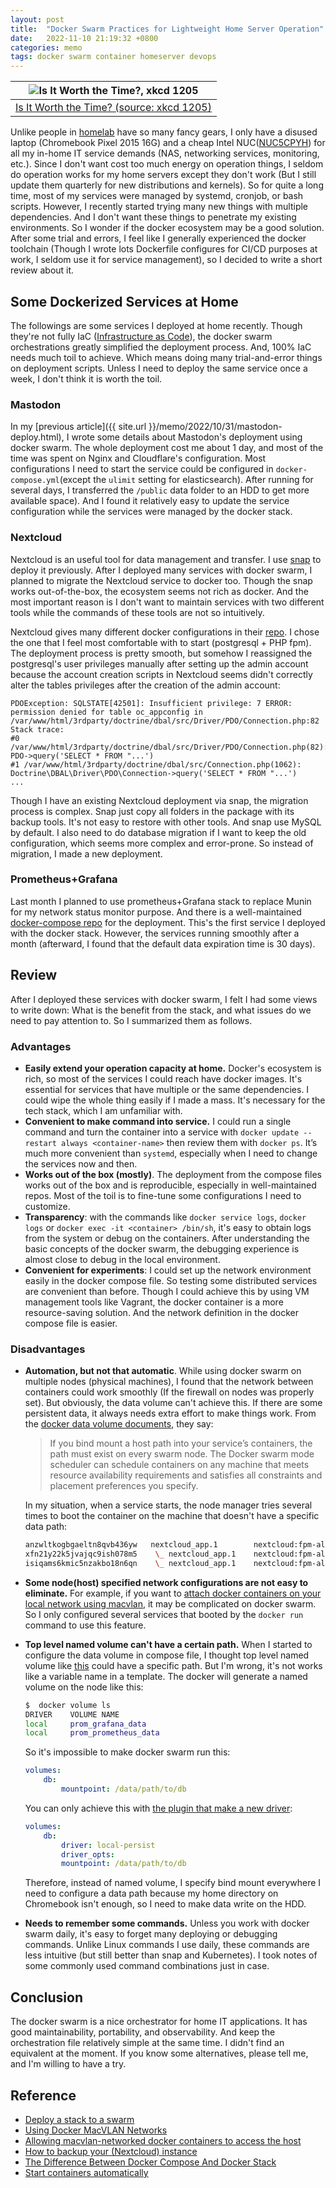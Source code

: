 ```yaml
---
layout: post
title:  "Docker Swarm Practices for Lightweight Home Server Operation"
date:   2022-11-10 21:19:32 +0800
categories: memo
tags: docker swarm container homeserver devops
---
```


| ![Is It Worth the Time?, xkcd 1205](https://imgs.xkcd.com/comics/is_it_worth_the_time.png) |
|:--:|
| [Is It Worth the Time? (source: xkcd 1205)](https://xkcd.com/1205/) |

Unlike people in [homelab](https://www.reddit.com/r/homelab/) have so many fancy gears,
I only have a disused laptop (Chromebook Pixel 2015 16G) and a cheap Intel NUC([NUC5CPYH](https://www.intel.com/content/www/us/en/products/sku/85254/intel-nuc-kit-nuc5cpyh/specifications.html))
for all my in-home IT service demands (NAS, networking services, monitoring, etc.).
Since I don't want cost too much energy on operation things, I seldom do operation
works for my home servers except they don't work (But I still update them quarterly for new distributions and kernels). So for quite a long time, most of my services were
managed by systemd, cronjob, or bash scripts. However, I recently started trying many new things with multiple dependencies. And I don't want these things to penetrate
my existing environments. So I wonder if the docker ecosystem may be a good solution.
After some trial and errors, I feel like I generally experienced the docker toolchain
(Though I wrote lots Dockerfile configures for CI/CD purposes at work, I seldom use it for service management), so I decided to write a short review about it.

## Some Dockerized Services at Home

The followings are some services I deployed at home recently. Though they're not
fully IaC ([Infrastructure as Code](https://en.wikipedia.org/wiki/Infrastructure_as_code)),
the docker swarm orchestrations greatly simplified the deployment process. And,
100% IaC needs much toil to achieve. Which means doing many trial-and-error things on
deployment scripts. Unless I need to deploy the same service once a week, I don't
think it is worth the toil.

### Mastodon

In my [previous article]({{ site.url }}/memo/2022/10/31/mastodon-deploy.html), I wrote some details about Mastodon's deployment using docker swarm. The whole deployment cost me about 1 day, and most of the time was spent on Nginx and Cloudflare's configuration. Most configurations I need to start the service could be configured in `docker-compose.yml`(except the `ulimit` setting for elasticsearch). After running for several days, I transferred the `/public` data folder to an HDD to get more available space). And I found it relatively easy to update the service configuration while the services were managed by the docker stack.

### Nextcloud

Nextcloud is an useful tool for data management and transfer. I use [snap](https://en.wikipedia.org/wiki/Snap_(software)) to deploy it previously. After I deployed many services with docker swarm,
I planned to migrate the Nextcloud service to docker too. Though the snap works
out-of-the-box, the ecosystem seems not rich as docker. And the most
important reason is I don't want to maintain services with two different tools
while the commands of these tools are not so intuitively.

Nextcloud gives many different docker configurations in their [repo](https://github.com/nextcloud/docker). I chose the one that I feel most comfortable with to start (postgresql + PHP fpm). The deployment process is pretty smooth, but somehow I reassigned the postgresql's user privileges manually after setting up the admin account because the account creation scripts in Nextcloud seems didn't correctly alter the tables privileges after the creation of the admin account:

```text
PDOException: SQLSTATE[42501]: Insufficient privilege: 7 ERROR:  permission denied for table oc_appconfig in /var/www/html/3rdparty/doctrine/dbal/src/Driver/PDO/Connection.php:82
Stack trace:
#0 /var/www/html/3rdparty/doctrine/dbal/src/Driver/PDO/Connection.php(82): PDO->query('SELECT * FROM "...')
#1 /var/www/html/3rdparty/doctrine/dbal/src/Connection.php(1062): Doctrine\DBAL\Driver\PDO\Connection->query('SELECT * FROM "...')
...
```
Though I have an existing Nextcloud deployment via snap, the migration process is complex. Snap just copy all folders in the package with its backup tools. It's not easy to restore with other tools. And snap use MySQL by default. I also need to do database migration if I want to keep the old configuration, which seems more complex and error-prone. So instead of migration, I made a new deployment.

### Prometheus+Grafana

Last month I planned to use prometheus+Grafana stack to replace Munin for my network status monitor purpose. And there is a well-maintained [docker-compose repo](https://github.com/vegasbrianc/prometheus) for the deployment. This's the first service I deployed with the docker stack. However, the services running smoothly after a month (afterward, I found that the default data expiration time is 30 days).

## Review

After I deployed these services with docker swarm, I felt I had some views to write down: What is the benefit from the stack, and what issues do we need to pay attention to. So I summarized them as follows.

### Advantages

- **Easily extend your operation capacity at home.** Docker's ecosystem is rich, so most of the services I could reach have docker images. It's essential for services that have multiple or the same dependencies. I could wipe the whole thing easily if I made a mass. It's necessary for the tech stack, which I am unfamiliar with.
- **Convenient to make command into service.** I could run a single command
  and turn the container into a service with `docker update --restart always <container-name>`
  then review them with `docker ps`. It’s much more convenient than `systemd`,
  especially when I need to change the services now and then.
- **Works out of the box (mostly)**. The deployment from the compose files works out of the box and is reproducible, especially in well-maintained repos. Most of the toil is to fine-tune some configurations I need to customize.
- **Transparency**: with the commands like `docker service logs`, `docker logs` or `docker exec -it <container> /bin/sh`,
  it's easy to obtain logs from the system or debug on the containers. After
  understanding the basic concepts of the docker swarm, the debugging experience is almost
  close to debug in the local environment.
- **Convenient for experiments**: I could set up the network environment easily in the docker compose file. So testing some distributed services are convenient than before. Though I could achieve this by using VM management tools like Vagrant, the docker container is a more resource-saving solution. And the network definition in the docker compose file is easier.

### Disadvantages

- **Automation, but not that automatic**. While using docker swarm on multiple nodes (physical machines), I found that the network between containers could work smoothly (If the firewall on nodes was properly set). But obviously, the data volume can't achieve this. If there are some persistent data, it always needs extra effort to make things work. From the [docker data volume documents](https://docs.docker.com/engine/swarm/services/#give-a-service-access-to-volumes-or-bind-mounts), they say:
  > If you bind mount a host path into your service’s containers, the path must exist on every swarm node. The Docker swarm mode scheduler can schedule containers on any machine that meets resource availability requirements and satisfies all constraints and placement preferences you specify.

  In my situation, when a service starts, the node manager tries several times to boot the container on the machine that doesn't have a specific data path:

    ```bash
    anzwltkogbgaeltn8qvb436yw   nextcloud_app.1        nextcloud:fpm-alpine@sha256:c88a48b8b32f42a0146c45d1817e64124ab0b23976797ea339d46e4cf56cc859   piksel                  Running         Running 2 days ago
    xfn21y22k5jvajqc9ish078m5    \_ nextcloud_app.1    nextcloud:fpm-alpine@sha256:c88a48b8b32f42a0146c45d1817e64124ab0b23976797ea339d46e4cf56cc859   localhost.localdomain   Shutdown        Rejected 2 days ago   "invalid mount config for type "bind": bind source path does not exist: /mnt/data/nextcloud/nextcloud"
    isiqams6kmic5nzakbo18n6qn    \_ nextcloud_app.1    nextcloud:fpm-alpine@sha256:c88a48b8b32f42a0146c45d1817e64124ab0b23976797ea339d46e4cf56cc859   localhost.localdomain   Shutdown        Rejected 2 days ago   "invalid mount config for type "bind": bind source path does not exist: /mnt/data/nextcloud/nextcloud"
    ```

- **Some node(host) specified network configurations are not easy to eliminate.**
  For example, if you want to [attach docker containers on your local network using macvlan](https://blog.oddbit.com/post/2018-03-12-using-docker-macvlan-networks/), it may be complicated on docker swarm. So I only configured several services that booted by the `docker run` command to use this feature.
- **Top level named volume can't have a certain path.** When I started to configure
  the data volume in compose file, I thought top level named volume like [this](https://github.com/nextcloud/docker/blob/master/.examples/docker-compose/insecure/postgres/fpm/docker-compose.yml#L50-L52) could have a specific path. But I'm wrong, it's not
  works like a variable name in a template. The docker will generate a named volume
  on the node like this:

    ```bash
    $  docker volume ls
    DRIVER    VOLUME NAME
    local     prom_grafana_data
    local     prom_prometheus_data
    ```

    So it's impossible to make docker swarm run this:

    ```yaml
    volumes:
        db:
            mountpoint: /data/path/to/db
    ```

    You can only achieve this with [the plugin that make a new driver](https://github.com/MatchbookLab/local-persist):

    ```yaml
    volumes:
        db:
            driver: local-persist
            driver_opts:
            mountpoint: /data/path/to/db
    ```

    Therefore, instead of named volume, I specify bind mount everywhere I need to
    configure a data path because my home directory on Chromebook isn't enough,
    so I need to make data write on the HDD.

- **Needs to remember some commands.** Unless you work with docker swarm daily, it's easy to forget many deploying or debugging commands. Unlike Linux commands I use daily, these commands are less intuitive (but still better than snap and Kubernetes). I took notes of some commonly used command combinations just in case.

## Conclusion

The docker swarm is a nice orchestrator for home IT applications. It has good maintainability, portability, and observability. And keep the orchestration file relatively simple at the same time. I didn't find an equivalent at the moment. If you know some alternatives, please tell me, and I'm willing to have a try.

## Reference

- [Deploy a stack to a swarm](https://docs.docker.com/engine/swarm/stack-deploy/)
- [Using Docker MacVLAN Networks](https://blog.oddbit.com/post/2018-03-12-using-docker-macvlan-networks/)
- [Allowing macvlan-networked docker containers to access the host](https://kcore.org/2020/08/18/macvlan-host-access/)
- [How to backup your (Nextcloud) instance](https://github.com/nextcloud-snap/nextcloud-snap/wiki/How-to-backup-your-instance)
- [The Difference Between Docker Compose And Docker Stack](https://vsupalov.com/difference-docker-compose-and-docker-stack/)
- [Start containers automatically](https://docs.docker.com/config/containers/start-containers-automatically/)
